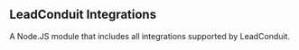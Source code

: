 ## LeadConduit Integrations

A Node.JS module that includes all integrations supported by LeadConduit.